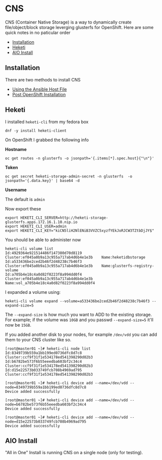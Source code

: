# CNS

CNS (Container Native Storage) is a way to dynamically create file/object/block storage leverging glusterfs for OpenShift. Here are some quick notes in no paticular order

* [Installation](#installation)
* [Heketi](#heketi)
* [AIO Install](#aio-install)

## Installation

There are two methods to install CNS

* [Using the Ansible Host File](../ansible_hostfiles/singlemaster#L26-L33)
* [Post OpenShift Installation](https://github.com/RedHatWorkshops/openshiftv3-ops-workshop/blob/master/cns.md)

## Heketi

I installed `heketi-cli` from my fedora box

```
dnf -y install heketi-client
```

On OpenShift I grabbed the following info

__Hostname__

```
oc get routes -n glusterfs -o jsonpath='{.items[*].spec.host}{"\n"}'
```

__Token__

```
oc get secret heketi-storage-admin-secret -n glusterfs  -o jsonpath='{.data.key}' | base64 -d
```

__Username__

The default is `admin`

Now export these

```
export HEKETI_CLI_SERVER=http://heketi-storage-glusterfs.apps.172.16.1.10.nip.io
export HEKETI_CLI_USER=admin
export HEKETI_CLI_KEY="kiCN5liH2NlENiB3VVZC5xyzfYEkJoRJCW3TZtbDjJY$"
```

You should be able to administer now

```
heketi-cli volume list
Id:4929364e921514486f147380d70d8119    Cluster:ef045a0b9a13c955a717ab4d6b4e1e3b    Name:heketidbstorage
Id:a533436be2ced2b46f2d48238c7b46f3    Cluster:ef045a0b9a13c955a717ab4d6b4e1e3b    Name:glusterfs-registry-volume
Id:a705b4e18c4a0d82f0223f8a994dd0f4    Cluster:ef045a0b9a13c955a717ab4d6b4e1e3b    Name:vol_a705b4e18c4a0d82f0223f8a994dd0f4
```

I expanded a volume using:

```
heketi-cli volume expand --volume=a533436be2ced2b46f2d48238c7b46f3 --expand-size=5
```

The `--expand-size` is how much you want to ADD to the existing storage. For example; if the volume was `10GB` and you passwd `--expand-size=5` it'll now be `15GB`.

If you added another disk to your nodes, for example `/dev/vdd` you can add them to your CNS cluster like so.

```
[root@master01 ~]# heketi-cli node list
Id:8349739b559a1bb199ed0736dfc8d7c8     Cluster:ccf9f31f1e534178ed541398290d02b3
Id:b6782be573f6b55eeedba603bf2c34c4     Cluster:ccf9f31f1e534178ed541398290d02b3
Id:d15e22573b033749fcb708b4969ad795     Cluster:ccf9f31f1e534178ed541398290d02b3

[root@master01 ~]# heketi-cli device add --name=/dev/vdd --node=8349739b559a1bb199ed0736dfc8d7c8
Device added successfully

[root@master01 ~]# heketi-cli device add --name=/dev/vdd --node=b6782be573f6b55eeedba603bf2c34c4
Device added successfully

[root@master01 ~]# heketi-cli device add --name=/dev/vdd --node=d15e22573b033749fcb708b4969ad795
Device added successfully
```

## AIO Install

"All in One" Install is running CNS on a single node (only for testing). 
